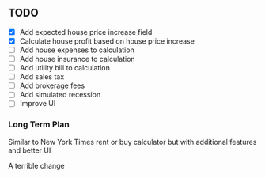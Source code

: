## TODO
 - [X] Add expected house price increase field
 - [X] Calculate house profit based on house price increase
 - [ ] Add house expenses to calculation
 - [ ] Add house insurance to calculation
 - [ ] Add utility bill to calculation
 - [ ] Add sales tax
 - [ ] Add brokerage fees
 - [ ] Add simulated recession
 - [ ] Improve UI

 ### Long Term Plan
 Similar to New York Times rent or buy calculator but with additional features and better UI

 A terrible change

